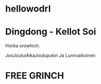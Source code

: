 # hellowodrl

# Dingdong - Kellot Soi

Horba orowhich.

JooJoutuiAikaJoulupukin Ja Lumivalkoinen

# FREE GRINCH
